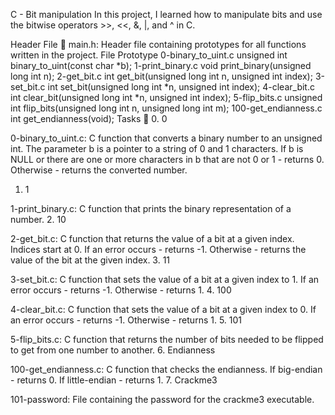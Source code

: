 C - Bit manipulation
In this project, I learned how to manipulate bits and use the bitwise operators >>, <<, &, |, and ^ in C.

Header File 📁
main.h: Header file containing prototypes for all functions written in the project.
File	Prototype
0-binary_to_uint.c	unsigned int binary_to_uint(const char *b);
1-print_binary.c	void print_binary(unsigned long int n);
2-get_bit.c	int get_bit(unsigned long int n, unsigned int index);
3-set_bit.c	int set_bit(unsigned long int *n, unsigned int index);
4-clear_bit.c	int clear_bit(unsigned long int *n, unsigned int index);
5-flip_bits.c	unsigned int flip_bits(unsigned long int n, unsigned long int m);
100-get_endianness.c	int get_endianness(void);
Tasks 📃
0. 0

0-binary_to_uint.c: C function that converts a binary number to an unsigned int.
The parameter b is a pointer to a string of 0 and 1 characters.
If b is NULL or there are one or more characters in b that are not 0 or 1 - returns 0.
Otherwise - returns the converted number.
1. 1

1-print_binary.c: C function that prints the binary representation of a number.
2. 10

2-get_bit.c: C function that returns the value of a bit at a given index.
Indices start at 0.
If an error occurs - returns -1.
Otherwise - returns the value of the bit at the given index.
3. 11

3-set_bit.c: C function that sets the value of a bit at a given index to 1.
If an error occurs - returns -1.
Otherwise - returns 1.
4. 100

4-clear_bit.c: C function that sets the value of a bit at a given index to 0.
If an error occurs - returns -1.
Otherwise - returns 1.
5. 101

5-flip_bits.c: C function that returns the number of bits needed to be flipped to get from one number to another.
6. Endianness

100-get_endianness.c: C function that checks the endianness.
If big-endian - returns 0.
If little-endian - returns 1.
7. Crackme3

101-password: File containing the password for the crackme3 executable.
